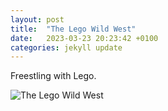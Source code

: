 ```yaml
---
layout: post
title:  "The Lego Wild West"
date:   2023-03-23 20:23:42 +0100
categories: jekyll update
---
```

Freestling with Lego.


![The Lego Wild West](https://lh3.googleusercontent.com/pw/AMWts8BwA7g9MCdSppguExqZDOyyOyh5HNjF97twuYxHevlsLtCRybiggrE_gqBBnK3d1s1i43zlINqOyrkCKBvWv7dg7m4laYM34v1M8fH7KX2hTDQiWlc=w2400)&nbsp;



[jekyll-docs]: https://jekyllrb.com/docs/home
[jekyll-gh]:   https://github.com/jekyll/jekyll
[jekyll-talk]: https://talk.jekyllrb.com/


